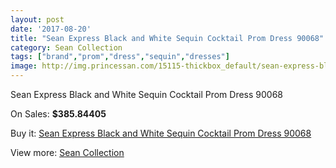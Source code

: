 ```yaml
---
layout: post
date: '2017-08-20'
title: "Sean Express Black and White Sequin Cocktail Prom Dress 90068"
category: Sean Collection
tags: ["brand","prom","dress","sequin","dresses"]
image: http://img.princessan.com/15115-thickbox_default/sean-express-black-and-white-sequin-cocktail-prom-dress-90068.jpg
---
```

Sean Express Black and White Sequin Cocktail Prom Dress 90068

On Sales: **$385.84405**
<a href="https://www.princessan.com/en/sean-collection/7055-sean-express-black-and-white-sequin-cocktail-prom-dress-90068.html"><amp-img layout="responsive" width="600" height="600" src="//img.princessan.com/15115-thickbox_default/sean-express-black-and-white-sequin-cocktail-prom-dress-90068.jpg" alt="Sean Express Black and White Sequin Cocktail Prom Dress 90068 0" /></a>
<a href="https://www.princessan.com/en/sean-collection/7055-sean-express-black-and-white-sequin-cocktail-prom-dress-90068.html"><amp-img layout="responsive" width="600" height="600" src="//img.princessan.com/15117-thickbox_default/sean-express-black-and-white-sequin-cocktail-prom-dress-90068.jpg" alt="Sean Express Black and White Sequin Cocktail Prom Dress 90068 1" /></a>
<a href="https://www.princessan.com/en/sean-collection/7055-sean-express-black-and-white-sequin-cocktail-prom-dress-90068.html"><amp-img layout="responsive" width="600" height="600" src="//img.princessan.com/15116-thickbox_default/sean-express-black-and-white-sequin-cocktail-prom-dress-90068.jpg" alt="Sean Express Black and White Sequin Cocktail Prom Dress 90068 2" /></a>

Buy it: [Sean Express Black and White Sequin Cocktail Prom Dress 90068](https://www.princessan.com/en/sean-collection/7055-sean-express-black-and-white-sequin-cocktail-prom-dress-90068.html "Sean Express Black and White Sequin Cocktail Prom Dress 90068")

View more: [Sean Collection](https://www.princessan.com/en/56-sean-collection "Sean Collection")